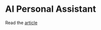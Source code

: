 # AI Personal Assistant

Read the [article](https://levelup.gitconnected.com/build-your-personal-ai-assistant-with-streamlit-and-llms-2f95c9b00e0b)
